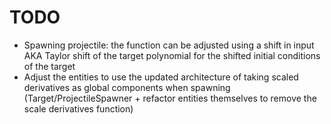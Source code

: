 # TODO

- Spawning projectile: the function can be adjusted using a shift in input AKA Taylor shift of the target polynomial for the shifted initial conditions of the target
- Adjust the entities to use the updated architecture of taking scaled derivatives as global components when spawning (Target/ProjectileSpawner + refactor entities themselves to remove the scale derivatives function)